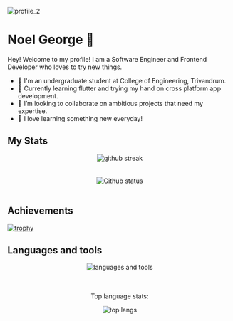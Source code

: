 ![profile_2](https://github.com/noelg-cj/noelg-cj/assets/76249580/0b92c9b7-8fb8-4836-b1a8-1aa792a9cd87)


<h1>Noel George 🎄</h1>
Hey! Welcome to my profile! 
I am a Software Engineer and Frontend Developer who loves to try new things.

- 🔭 I'm an undergraduate student at College of Engineering, Trivandrum.
- 🌱 Currently learning flutter and trying my hand on cross platform app development.
- 👯 I’m looking to collaborate on ambitious projects that need my expertise.
- 📖 I love learning something new everyday!

## My Stats
<div align="center">
  <img src="https://github-readme-streak-stats.herokuapp.com/?user=noelg-cj" alt="github streak" align="center" />
  <br />
  <br />
  <br />
  <img src="https://github-readme-stats-noelg-cj.vercel.app/api?username=noelg-cj" alt="Github status" align="center" />
</div>
<br />

## Achievements
[![trophy](https://github-profile-trophy.vercel.app/?username=noelg-cj&theme=onedark)](https://github.com/ryo-ma/github-profile-trophy)
<br />

## Languages and tools
<div align="center">
  <img src="https://skillicons.dev/icons?i=html,css,js,react,tailwind,dart,flutter,c,cpp,java,py,git,electron,mysql,nodejs,vite,vscode,visualstudio,figma,blender&perline=5" alt="languages and tools" align="center" />
  <br />
  <br />
  <br />
  <p align="center">Top language stats:</p>
  <img src="https://github-readme-stats-noelg-cj.vercel.app/api/top-langs/?username=noelg-cj&layout=donut-vertical" alt="top langs" align="center" />
</div>
<!--
- 🔭 I’m currently working on ...
- 🌱 I’m currently learning ...
- 👯 I’m looking to collaborate on ...
- 🤔 I’m looking for help with ...
- 💬 Ask me about ...
- 📫 How to reach me: ...
- 😄 Pronouns: ...
- ⚡ Fun fact: ...
-->
